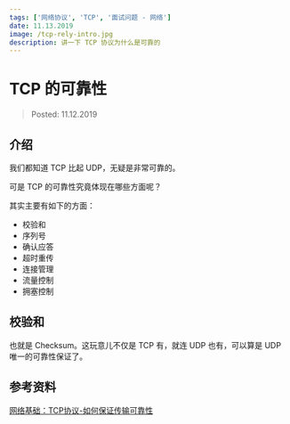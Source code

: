 ```yaml
---
tags: ['网络协议', 'TCP', '面试问题 - 网络']
date: 11.13.2019
image: /tcp-rely-intro.jpg
description: 讲一下 TCP 协议为什么是可靠的
---
```


# TCP 的可靠性

> Posted: 11.12.2019

<Tag />

## 介绍

我们都知道 TCP 比起 UDP，无疑是非常可靠的。

可是 TCP 的可靠性究竟体现在哪些方面呢？

其实主要有如下的方面：

- 校验和
- 序列号
- 确认应答
- 超时重传
- 连接管理
- 流量控制
- 拥塞控制

## 校验和

也就是 Checksum。这玩意儿不仅是 TCP 有，就连 UDP 也有，可以算是 UDP 唯一的可靠性保证了。



## 参考资料

[网络基础：TCP协议-如何保证传输可靠性](https://blog.csdn.net/liuchenxia8/article/details/80428157)

<Disqus />